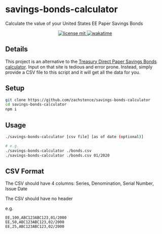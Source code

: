 # savings-bonds-calculator

Calculate the value of your United States EE Paper Savings Bonds

<p align="center">
    <a href="https://github.com/zachstence/savings-bonds-calculator/blob/main/LICENSE">
        <img alt="license mit" src="https://img.shields.io/github/license/zachstence/savings-bonds-calculator?style=for-the-badge" />
    </a>
    <a href="#">
        <img alt="wakatime" src="https://wakatime.com/badge/user/2a0a4013-ea89-43b7-99d9-1a215b4c34d0/project/f3add325-825f-4812-a31d-2e288322374f.svg?style=for-the-badge" />
    </a>
</p>

## Details
This project is an alternative to the [Treasury Direct Paper Savings Bonds calculator](https://www.treasurydirect.gov/BC/SBCPrice). Input on that site is tedious and error prone. Instead, simply provide a CSV file to this script and it will get all the data for you.

## Setup
```sh
git clone https://github.com/zachstence/savings-bonds-calculator
cd savings-bonds-calculator
npm i
```

## Usage
```sh
./savings-bonds-calculator [csv file] [as of date (optional)]

# e.g.
./savings-bonds-calculator ./bonds.csv
./savings-bonds-calculator ./bonds.csv 01/2020
```

## CSV Format
The CSV should have 4 columns: Series, Denomination, Serial Number, Issue Date

The CSV should have no header

e.g.
```csv
EE,100,ABC123ABC123,01/2000
EE,50,ABC123ABC123,02/2000
EE,25,ABC123ABC123,02/2000
```
